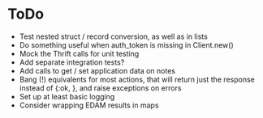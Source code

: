 ToDo
====

-   Test nested struct / record conversion, as well as in lists
-   Do something useful when auth_token is missing in Client.new()
-   Mock the Thrift calls for unit testing
-   Add separate integration tests?
-   Add calls to get / set application data on notes
-   Bang (!) equivalents for most actions, that will return just the response
    instead of {:ok, <response>}, and raise exceptions on errors
-   Set up at least basic logging
-   Consider wrapping EDAM results in maps
